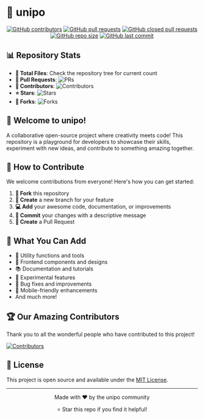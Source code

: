 # 🌟 unipo

<div align="center">
  
[![GitHub contributors](https://img.shields.io/github/contributors/astra-the-boop/unipo?style=for-the-badge&color=brightgreen)](https://github.com/astra-the-boop/unipo/graphs/contributors)
[![GitHub pull requests](https://img.shields.io/github/issues-pr/astra-the-boop/unipo?style=for-the-badge&color=blue)](https://github.com/astra-the-boop/unipo/pulls)
[![GitHub closed pull requests](https://img.shields.io/github/issues-pr-closed/astra-the-boop/unipo?style=for-the-badge&color=purple)](https://github.com/astra-the-boop/unipo/pulls?q=is%3Apr+is%3Aclosed)
[![GitHub repo size](https://img.shields.io/github/repo-size/astra-the-boop/unipo?style=for-the-badge&color=orange)](https://github.com/astra-the-boop/unipo)
[![GitHub last commit](https://img.shields.io/github/last-commit/astra-the-boop/unipo?style=for-the-badge&color=red)](https://github.com/astra-the-boop/unipo/commits)

</div>

## 📊 Repository Stats

- **📁 Total Files**: Check the repository tree for current count
- **🔄 Pull Requests**: ![PRs](https://img.shields.io/github/issues-pr/astra-the-boop/unipo?style=flat-square)
- **👥 Contributors**: ![Contributors](https://img.shields.io/github/contributors/astra-the-boop/unipo?style=flat-square)
- **⭐ Stars**: ![Stars](https://img.shields.io/github/stars/astra-the-boop/unipo?style=flat-square)
- **🍴 Forks**: ![Forks](https://img.shields.io/github/forks/astra-the-boop/unipo?style=flat-square)

## 🚀 Welcome to unipo!

A collaborative open-source project where creativity meets code! This repository is a playground for developers to showcase their skills, experiment with new ideas, and contribute to something amazing together.

## 🤝 How to Contribute

We welcome contributions from everyone! Here's how you can get started:

1. **🍴 Fork** this repository
2. **🌿 Create** a new branch for your feature
3. **💻 Add** your awesome code, documentation, or improvements
4. **📝 Commit** your changes with a descriptive message
5. **🔄 Create** a Pull Request

## 🎯 What You Can Add

- 🔧 Utility functions and tools
- 🎨 Frontend components and designs
- 📚 Documentation and tutorials
- 🧪 Experimental features
- 🐛 Bug fixes and improvements
- 📱 Mobile-friendly enhancements
- And much more!

## 🏆 Our Amazing Contributors

Thank you to all the wonderful people who have contributed to this project!

[![Contributors](https://contrib.rocks/image?repo=astra-the-boop/unipo)](https://github.com/astra-the-boop/unipo/graphs/contributors)

## 📜 License

This project is open source and available under the [MIT License](LICENSE).

---

<div align="center">
  <p>Made with ❤️ by the unipo community</p>
  <p>⭐ Star this repo if you find it helpful!</p>
</div>

